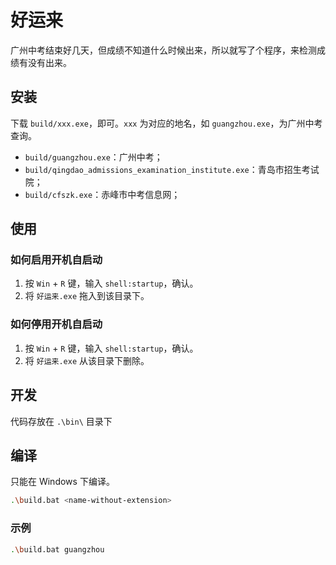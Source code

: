 # 好运来

广州中考结束好几天，但成绩不知道什么时候出来，所以就写了个程序，来检测成绩有没有出来。

## 安装

下载 `build/xxx.exe`，即可。`xxx` 为对应的地名，如 `guangzhou.exe`，为广州中考查询。

- `build/guangzhou.exe`：广州中考；
- `build/qingdao_admissions_examination_institute.exe`：青岛市招生考试院；
- `build/cfszk.exe`：赤峰市中考信息网；

## 使用

### 如何启用开机自启动

1. 按 `Win` + `R` 键，输入 `shell:startup`，确认。
2. 将 `好运来.exe` 拖入到该目录下。

### 如何停用开机自启动

1. 按 `Win` + `R` 键，输入 `shell:startup`，确认。
2. 将 `好运来.exe` 从该目录下删除。

## 开发

代码存放在 `.\bin\` 目录下

## 编译

只能在 Windows 下编译。

```sh
.\build.bat <name-without-extension>
```

### 示例

```sh
.\build.bat guangzhou
```
